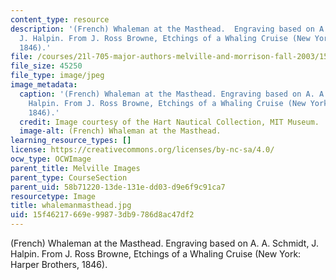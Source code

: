 ```yaml
---
content_type: resource
description: '(French) Whaleman at the Masthead.  Engraving based on A. A. Schmidt,
  J. Halpin. From J. Ross Browne, Etchings of a Whaling Cruise (New York: Harper Brothers,
  1846).'
file: /courses/21l-705-major-authors-melville-and-morrison-fall-2003/15f46217669e99873db9786d8ac47df2_whalemanmasthead.jpg
file_size: 45250
file_type: image/jpeg
image_metadata:
  caption: '(French) Whaleman at the Masthead. Engraving based on A. A. Schmidt, J.
    Halpin. From J. Ross Browne, Etchings of a Whaling Cruise (New York: Harper Brothers,
    1846).'
  credit: Image courtesy of the Hart Nautical Collection, MIT Museum.
  image-alt: (French) Whaleman at the Masthead.
learning_resource_types: []
license: https://creativecommons.org/licenses/by-nc-sa/4.0/
ocw_type: OCWImage
parent_title: Melville Images
parent_type: CourseSection
parent_uid: 58b71220-13de-131e-dd03-d9e6f9c91ca7
resourcetype: Image
title: whalemanmasthead.jpg
uid: 15f46217-669e-9987-3db9-786d8ac47df2
---
```

(French) Whaleman at the Masthead.  Engraving based on A. A. Schmidt, J. Halpin. From J. Ross Browne, Etchings of a Whaling Cruise (New York: Harper Brothers, 1846).